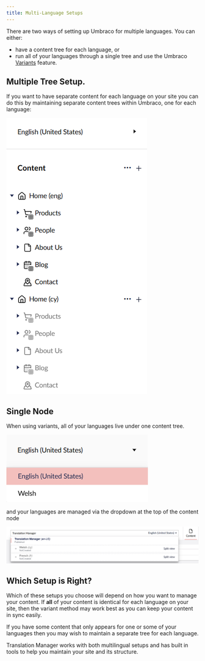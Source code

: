 ```yaml
---
title: Multi-Language Setups
---
```


There are two ways of setting up Umbraco for multiple languages. You can either:

- have a content tree for each language, or
- run all of your languages through a single tree and use the Umbraco [Variants](https://docs.umbraco.com/umbraco-cms/fundamentals/backoffice/variants) feature.

## Multiple Tree Setup.
If you want to have separate content for each language on your site you can do this by maintaining separate content trees within Umbraco, one for each language: 

![multiple languages](multitree.png)


## Single Node 
When using variants, all of your languages live under one content tree.

![single tree](single.png)

and your languages are managed via the dropdown at the top of the content node

![dropdown](dropdown.png)


## Which Setup is Right? 
Which of these setups you choose will depend on how you want to manage your content. If **all** of your content is identical for each language on your site, then the variant method may work best as you can keep your content in sync easily. 

If you have some content that only appears for one or some of your languages then you may wish to maintain a separate tree for each language. 

Translation Manager works with both multilingual setups and has built in tools to help you maintain your site and its structure. 
